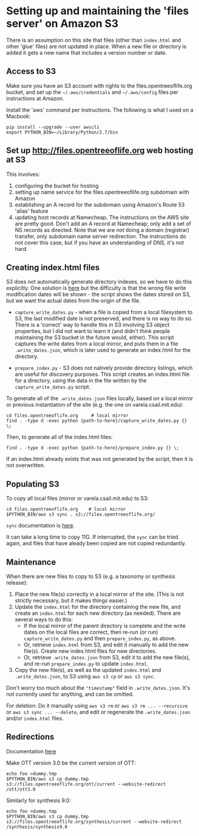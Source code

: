 # Setting up and maintaining the 'files server' on Amazon S3

There is an assumption on this site that files (other than
`index.html` and other 'glue' files) are not updated in place.  When a
new file or directory is added it gets a new name that includes a
version number or date.

## Access to S3

Make sure you have an S3 account with rights to the
files.opentreeoflife.org bucket, and set up the `~/.aws/credentials`
and `~/.aws/config` files per instructions at Amazon.

Install the 'aws' command per instructions.  The following is what I
used on a Macbook:

```
pip install --upgrade --user awscli  
export PYTHON_BIN=~/Library/Python/2.7/bin
```

## Set up http://files.opentreeoflife.org web hosting at S3

This involves:
 1. configuring the bucket for hosting
 1. setting up name service for the files.opentreeoflife.org subdomain
    with Amazon
 1. establishing an A record for the subdomain using Amazon's Route 53
    'alias' feature
 1. updating host records at Namecheap.
The instructions on the AWS site are pretty good.
Don't add an A record at Namecheap; only add a set of NS records as
directed.  Note that we are _not_ doing a domain (registrar) transfer, only
subdomain name server redirection.  The instructions do not cover this
case, but if you have an understanding of DNS, it's not hard.

## Creating index.html files

S3 does not automatically generate directory indexes, so we have to do
this explicitly.  One solution is
[here](https://github.com/rufuspollock/s3-bucket-listing) but the
difficulty is that the wrong file write modification dates will be
shown - the script shows the dates stored on S3, but we want the
actual dates from the origin of the file.

* `capture_write_dates.py` - when a file is copied from a local
  filesystem to S3, the last modified date is not preserved, and there
  is no way to do so.  There is a 'correct' way to handle this in S3
  involving S3 object properties, but I did not want to learn it (and
  didn't think people maintaining the S3 bucket in the future would,
  either).  This script captures the write dates from a local mirror,
  and puts them in a file `.write_dates.json`, which is later used to generate an
  index.html for the directory.

* `prepare_index.py` - S3 does not natively provide directory
  listings, which are useful for discovery purposes.  This script
  creates an index.html file for a directory, using the data in the 
  file written by the `capture_write_dates.py` script.

To generate all of the `.write_dates.json` files locally, based on a
local mirror or previous instantiation of the site (e.g. the one on
varela.csail.mit.edu):

```
cd files.opentreeoflife.org     # local mirror  
find . -type d -exec python {path-to-here}/capture_write_dates.py {} \;
```

Then, to generate all of the index.html files:

```
find . -type d -exec python {path-to-here}/prepare_index.py {} \;
```

If an index.html already exists that was not generated by the script,
then it is not overwritten.

## Populating S3

To copy all local files (mirror or varela.csail.mit.edu) to S3:

```
cd files.opentreeoflife.org    # local mirror  
$PYTHON_BIN/aws s3 sync . s3://files.opentreeoflife.org/
```

`sync` documentation is [here](http://docs.aws.amazon.com/cli/latest/reference/s3/sync.html).

It can take a long time to copy 11G.
If interrupted, the `sync` can be tried again, and files that have aleady
been copied are not copied redundantly.

## Maintenance

When there are new files to copy to S3 (e.g. a taxonomy or synthesis
release):

1. Place the new file(s) correctly in a local mirror of the site.
   (This is not strictly necessary, but it makes things easier.)
1. Update the `index.html` for the directory containing the new file,
   and create an `index.html` for each new directory (as needed).
   There are several ways to do this:
    * If the local mirror of the parent directory is complete and the
       write dates on the local files are correct, then re-run (or run)
       `capture_write_dates.py` and then `prepare_index.py`, as above.
    * Or, retrieve `index.html` from S3, and edit it manually to add the
       new file(s).  Create new index.html files for new directories.
    * Or, retrieve `.write_dates.json` from S3, edit it to add the new file(s), and
       re-run `prepare_index.py` to update `index.html`.
1. Copy the new file(s), as well as the updated `index.html` and
  `.write_dates.json`, to S3 using `aws s3 cp` or `aws s3 sync`.

Don't worry too much about the `"timestamp"` field in `.write_dates.json`.
It's not currently used for anything, and can be omitted.

For deletion: Do it manually using `aws s3 rm` or `aws s3 rm ...
--recursive` or `aws s3 sync ... --delete`, and edit or
regenerate the `.write_dates.json` and/or `index.html` files.

## Redirections

Documentation [here](http://docs.aws.amazon.com/AmazonS3/latest/dev/how-to-page-redirect.html)

Make OTT version 3.0 be the current version of OTT:

```
echo foo >dummy.tmp  
$PYTHON_BIN/aws s3 cp dummy.tmp s3://files.opentreeoflife.org/ott/current --website-redirect /ott/ott3.0
```

Similarly for synthesis 9.0:

```
echo foo >dummy.tmp  
$PYTHON_BIN/aws s3 cp dummy.tmp s3://files.opentreeoflife.org/synthesis/current --website-redirect /synthesis/synthesis9.0
```

